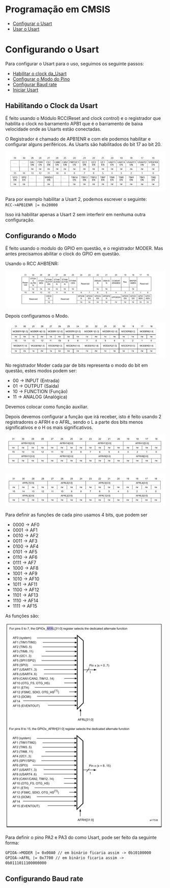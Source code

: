 # Programação em CMSIS 

- [Configurar o Usart](#Configurando-o-Usart)
- [Usar o Usart](#Usando-o-Usart)

# Configurando o Usart

Para configurar o Usart para o uso, seguimos os seguinte passos:

- [Habilitar o clock da_Usart](#Habilitando-o-Clock-da_Usart)
- [Configurar o Modo do Pino](#Configurando-o-Modo)
- [Configurar Baud rate](#Configurando-Baud-rate)
- [Iniciar Usart](#Iniciando-Usart) 


## Habilitando o Clock da Usart

É feito usando o Módulo RCC(Reset and clock control) e o registrador que habilita o clock
no barramento APB1 que é o barramento de baixa velocidade onde as Usarts estão conectadas.

O Registrador é chamado de APB1ENR e com ele podemos habilitar e configurar alguns periféricos.
As Usarts são habilitados do bit 17 ao bit 20.

![APB1ENR](../imagens/APB1ENR.PNG)

Para por exemplo habilitar a Usart 2, podemos escrever o seguinte:  
`RCC->APB1ENR |= 0x20000`

Isso irá habilitar apenas a Usart 2 sem interferir em nenhuma outra configuração.

## Configurando o Modo

É feito usando o modulo do GPIO em questão, e o registrador MODER. Mas antes precisamos abilitar o clock
do GPIO em questão.

Usando o RCC AHB1ENR:

![AHB1ENR](../imagens/HB1ENR.PNG)

Depois configuramos o Modo.

![MODER](../imagens/MODER.PNG)

No registrador Moder cada par de bits representa o modo do bit em questão, estes modos
podem ser:

- 00 -> INPUT (Entrada)
- 01 -> OUTPUT (Saída)
- 10 -> FUNCTION (Função)
- 11 -> ANALOG (Analógica)

Devemos colocar como função auxiliar.

Depois devemos configurar a função que irá receber, isto é feito usando 2 registradores o AFRH
e o AFRL, sendo o L a parte dos bits menos significativos e o H os mais significativos.


![AFRH](../imagens/AFRH.PNG)

![AFRL](../imagens/AFRL.PNG)

Para definir as funções de cada pino usamos 4 bits, que podem ser

- 0000 -> AF0
- 0001 -> AF1
- 0010 -> AF2
- 0011 -> AF3
- 0100 -> AF4
- 0101 -> AF5
- 0110 -> AF6
- 0111 -> AF7
- 1000 -> AF8
- 1001 -> AF9
- 1010 -> AF10
- 1011 -> AF11
- 1100 -> AF12
- 1101 -> AF13
- 1110 -> AF14
- 1111 -> AF15

As funções são:

![Funções](../imagens/Funções.PNG)


Para definir o pino PA2 e PA3 do como Usart, pode ser feito da seguinte forma:  

    GPIOA->MODER |= 0x00A0 // em binário ficaria assim -> 0b10100000
    GPIOA->AFRL |= 0x7700 // em binário ficaria assim -> 0b0111011100000000

## Configurando Baud rate


